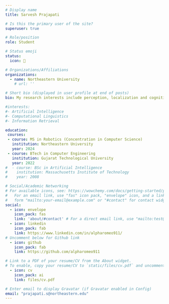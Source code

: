 ```yaml
---
# Display name
title: Sarvesh Prajapati

# Is this the primary user of the site?
superuser: true

# Role/position
role: Student

# Status emoji
status: 
  icon: 🤖

# Organizations/Affiliations
organizations:
  - name: Northeastern University
    # url: ''

# Short bio (displayed in user profile at end of posts)
bio: My research interests include perception, localization and cognition.

#interests:
#- Artificial Intelligence
#- Computational Linguistics
#- Information Retrieval

education:
 courses:
 - course: MS in Robotics (Concentration in Computer Science)
   institution: Northeastern University
   year: 2024
 - course: BTech in Computer Engineering
   institution: Gujarat Technological University
   year: 2022
#  - course: BSc in Artificial Intelligence
#    institution: Massachusetts Institute of Technology
#    year: 2008

# Social/Academic Networking
# For available icons, see: https://wowchemy.com/docs/getting-started/page-builder/#icons
#   For an email link, use "fas" icon pack, "envelope" icon, and a link in the
#   form "mailto:your-email@example.com" or "#contact" for contact widget.
social:
  - icon: envelope
    icon_pack: fas
    link: 'about/#contact' # For a direct email link, use "mailto:test@example.org".
  - icon: linkedin
    icon_pack: fab
    link: https://www.linkedin.com/in/alpharomeo911/
# Uncomment below for Github link
  - icon: github
    icon_pack: fab
    link: https://github.com/alpharomeo911

# Link to a PDF of your resume/CV from the About widget.
# To enable, copy your resume/CV to `static/files/cv.pdf` and uncomment the lines below.
  - icon: cv
    icon_pack: ai
    link: files/cv.pdf

# Enter email to display Gravatar (if Gravatar enabled in Config)
email: "prajapati.s@northeastern.edu"
---
```


